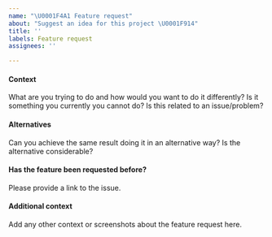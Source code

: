 ```yaml
---
name: "\U0001F4A1 Feature request"
about: "Suggest an idea for this project \U0001F914"
title: ''
labels: Feature request
assignees: ''

---
```


#### Context

What are you trying to do and how would you want to do it differently? Is it something you currently you cannot do? Is this related to an issue/problem?

#### Alternatives

Can you achieve the same result doing it in an alternative way? Is the alternative considerable?

#### Has the feature been requested before?

Please provide a link to the issue.

#### Additional context

Add any other context or screenshots about the feature request here.
